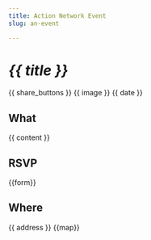 ```yaml
---
title: Action Network Event
slug: an-event

---
```

# _{{ title }}_

{{ share_buttons }}
{{ image }}
{{ date }}

## What

{{ content }}

## RSVP

{{form}}

## Where

{{ address }}
{{map}}